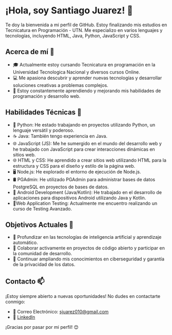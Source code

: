 # ¡Hola, soy Santiago Juarez! 👋

Te doy la bienvenida a mi perfil de GitHub. Estoy finalizando mis estudios en Tecnicatura en Programación - UTN. 
Me especializo en varios lenguajes y tecnologías, incluyendo HTML, Java, Python, JavaScript y CSS.

## Acerca de mí 🌟

- 🎓 Actualmente estoy cursando Tecnicatura en programación en la Universidad Tecnologica Nacional y diversos cursos Online.
- 💻 Me apasiona descubrir y aprender nuevas tecnologías y desarrollar soluciones creativas a problemas complejos.
- 🌱 Estoy constantemente aprendiendo y mejorando mis habilidades de programación y desarrollo web.

## Habilidades Técnicas 💼  

- 🐍 Python: He estado trabajando en proyectos utilizando Python, un lenguaje versátil y poderoso.
- ☕ Java: También tengo experiencia en Java.
- 🌐 JavaScript (JS): Me he sumergido en el mundo del desarrollo web y he trabajado con JavaScript para crear interacciones dinámicas en sitios web.
- 🌐 HTML y CSS: He aprendido a crear sitios web utilizando HTML para la estructura y CSS para el diseño y estilo de la página web.
- 🖥️ Node.js: He explorado el entorno de ejecución de Node.js.
- 🛢️ PGAdmin: He utilizado PGAdmin para administrar bases de datos PostgreSQL en proyectos de bases de datos.
- 📱 Android Development (Java/Kotlin): He trabajado en el desarrollo de aplicaciones para dispositivos Android utilizando Java y Kotlin.
- 📝Web Application Testing: Actualmente me encuentro realizando un curso de Testing Avanzado.



## Objetivos Actuales 🎯

- 🧠 Profundizar en las tecnologías de inteligencia artificial y aprendizaje automático.
- 🤝 Colaborar activamente en proyectos de código abierto y participar en la comunidad de desarrollo.
- 📖 Continuar ampliando mis conocimientos en ciberseguridad y garantía de la privacidad de los datos.

## Contacto 📫

¡Estoy siempre abierto a nuevas oportunidades! No dudes en contactarte conmigo:

- 📧 Correo Electrónico: sjuarez010@gmail.com
- 💼 [LinkedIn](https://www.linkedin.com/in/santiago-juarez-0aaa661a3/)

¡Gracias por pasar por mi perfil! 😊
